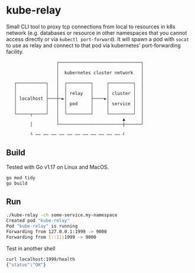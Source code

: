 # kube-relay

Small CLI tool to proxy tcp connections from local to resources in k8s network (e.g. databases or resource in other namespaces that you cannot access directly or via `kubectl port-forward`). It will spawn a pod with `socat` to use as relay and connect to that pod via kubernetes' port-forwarding facility.

```
                   ┌───────────────────────────────┐
                   │                               │
                   │  kubernetes cluster network   │
                   │                               │
   ┌───────────┐   │  ┌─────────┐     ┌─────────┐  │
   │           │   │  │         │     │         │  │
   │           │   │  │ relay   │     │ cluster │  │
   │ localhost ├───┼─►│         ├────►│         │  │
   │           │   │  │ pod     │     │ service │  │
   │           │   │  │         │     │         │  │
   └─────┬─────┘   │  └─────────┘     └─────────┘  │
                   │                        ▲      │
         │         └────────────────────────┼──────┘
                                             
         └ ── ── ── ── ── ── ── ── ── ── ── ┘
```

## Build

Tested with Go v1.17 on Linux and MacOS.

```bash
go mod tidy
go build
```

## Run

```bash
./kube-relay -ch some-service.my-namespace
Created pod "kube-relay"
Pod "kube-relay" is running
Forwarding from 127.0.0.1:1999 -> 9000
Forwarding from [::1]:1999 -> 9000
```

Test in another shell

```bash
curl localhost:1999/health
{"status":"OK"}
```
